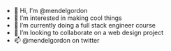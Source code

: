 - 👋 Hi, I’m @mendelgordon
- 👀 I’m interested in making cool things
- 🌱 I’m currently doing a full stack engineer course
- 💞️ I’m looking to collaborate on a web design project
- 📫 @mendelgordon on twitter
